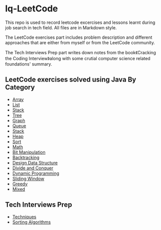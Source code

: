 # lq-LeetCode
This repo is used to record leetcode excercises and lessons learnt during job search in tech field. All files are in Markdown style.

The LeetCode exercises part includes problem description and different approaches that are either from myself or from the LeetCode community.

The Tech Interviews Prep part writes down notes from the book《Cracking the Coding Interview》along with some crutial computer science related foundations' summary.

## LeetCode exercises solved using Java By Category 

- [Array](/ByCategory/Array.md)
- [List](/ByCategory/List.md)
- [Stack](/ByCategory/Stack.md)
- [Tree](/ByCategory/Tree.md)
- [Graph](/ByCategory/Graph.md)
- [Queue](/ByCategory/Queue.md)
- [Stack](/ByCategory/Stack.md)
- [Heap](/ByCategory/Heap.md)
- [Sort](/ByCategory/Sort.md)
- [Math](/ByCategory/Math.md)
- [Bit Manipulation](/ByCategory/Bit.md)
- [Backtracking](/ByCategory/Backtracking.md)
- [Design Data Structure](/ByCategory/DataStructureDesign.md)
- [Divide and Conquer](/ByCategory/DivideAndConquer.md)
- [Dynamic Programming](/ByCategory/DynamicProgramming.md)
- [Sliding Window](/ByCategory/SlidingWindow.md)
- [Greedy](/ByCategory/Greedy.md)
- [Mixed](/ByCategory/Mixed.md)

## Tech Interviews Prep

- [Techniques](/InterviewPrep/Techniques.md)
- [Sorting Algorithms](/InterviewPrep/Sorting.md)

